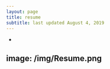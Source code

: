 ```yaml
---
layout: page
title: resume
subtitle: last updated August 4, 2019
---
```

-
image: /img/Resume.png
-
